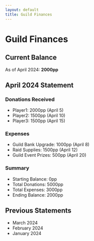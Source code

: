 ```yaml
---
layout: default
title: Guild Finances
---
```


# Guild Finances

## Current Balance
As of April 2024: **2000pp**

## April 2024 Statement

### Donations Received
- Player1: 2000pp (April 5)
- Player2: 1500pp (April 10)
- Player3: 1500pp (April 15)

### Expenses
- Guild Bank Upgrade: 1000pp (April 8)
- Raid Supplies: 1500pp (April 12)
- Guild Event Prizes: 500pp (April 20)

### Summary
- Starting Balance: 0pp
- Total Donations: 5000pp
- Total Expenses: 3000pp
- Ending Balance: 2000pp

## Previous Statements
- March 2024
- February 2024
- January 2024 